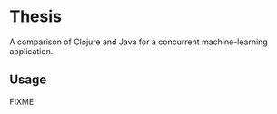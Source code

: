 # Thesis

A comparison of Clojure and Java for a concurrent machine-learning application.

## Usage

FIXME

